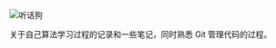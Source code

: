 ![听话狗](https://github.com/awildostrich/arithmetic_study/images/听话狗.gif)

关于自己算法学习过程的记录和一些笔记，同时熟悉 Git 管理代码的过程。
